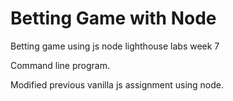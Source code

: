 # Betting Game with Node
Betting game using js node lighthouse labs week 7 

Command line program.

Modified previous vanilla js assignment using node.
